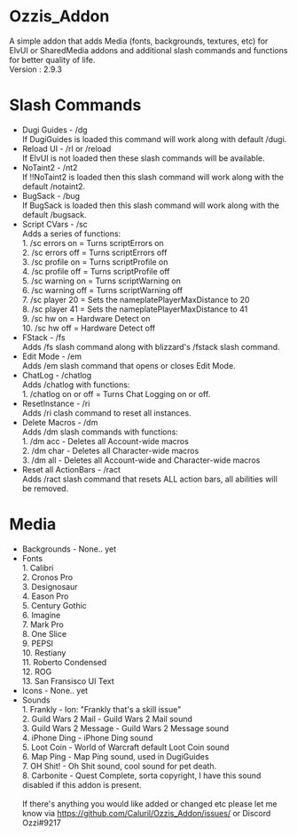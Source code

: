# Ozzis_Addon<br/>
A simple addon that adds Media (fonts, backgrounds, textures, etc) for ElvUI or SharedMedia addons and additional slash commands and functions for better quality of life.<br/>
Version : 2.9.3<br/>
# Slash Commands<br/>
* Dugi Guides - /dg<br/>If DugiGuides is loaded this command will work along with default /dugi.<br/>
* Reload UI - /rl or /reload<br/>If ElvUI is not loaded then these slash commands will be available.<br/>
* NoTaint2 - /nt2<br/>If !!NoTaint2 is loaded then this slash command will work along with the default /notaint2.<br/>
* BugSack - /bug<br/>If BugSack is loaded then this slash command will work along with the default /bugsack.<br/>
* Script CVars - /sc<br/>Adds a series of functions:<br/>
        1. /sc errors on = Turns scriptErrors on<br/>
        2. /sc errors off = Turns scriptErrors off<br/>
        3. /sc profile on = Turns scriptProfile on<br/>
        4. /sc profile off = Turns scriptProfile off<br/>
        5. /sc warning on = Turns scriptWarning on<br/>
        6. /sc warning off = Turns scriptWarning off<br/>
        7. /sc player 20  = Sets the nameplatePlayerMaxDistance to 20<br/>
        8. /sc player 41 = Sets the nameplatePlayerMaxDistance to 41<br/>
        9. /sc hw on = Hardware Detect on<br/>
        10. /sc hw off = Hardware Detect off<br/>
* FStack - /fs<br/>Adds /fs slash command along with blizzard's /fstack slash command.<br/>
* Edit Mode - /em<br/>Adds /em slash command that opens or closes Edit Mode.<br/>
* ChatLog - /chatlog<br/>Adds /chatlog with functions:<br/>
        1. /chatlog on or off = Turns Chat Logging on or off.<br/>
* ResetInstance - /ri<br/>Adds /ri clash command to reset all instances.<br/>
* Delete Macros - /dm<br/>Adds /dm slash commands with functions:<br/>
        1. /dm acc - Deletes all Account-wide macros<br/>
        2. /dm char - Deletes all Character-wide macros<br/>
        3. /dm all - Deletes all Account-wide and Character-wide macros<br/>
* Reset all ActionBars - /ract<br/>Adds /ract slash command that resets ALL action bars, all abilities will be removed.<br/>
# Media<br/>
* Backgrounds - None.. yet<br/>
* Fonts<br/>
        1. Calibri<br/>
        2. Cronos Pro<br/>
        3. Designosaur<br/>
        4. Eason Pro<br/>
        5. Century Gothic<br/>
        6. Imagine<br/>
        7. Mark Pro<br/>
        8. One Slice<br/>
        9. PEPSI<br/>
        10. Restiany<br/>
        11. Roberto Condensed<br/>
        12. ROG<br/>
        13. San Fransisco UI Text<br/>
* Icons - None.. yet<br/>
* Sounds<br/>
        1. Frankly - Ion: "Frankly that's a skill issue"<br/>
        2. Guild Wars 2 Mail - Guild Wars 2 Mail sound<br/>
        3. Guild Wars 2 Message - Guild Wars 2 Message sound<br/>
        4. iPhone Ding - iPhone Ding sound<br/>
        5. Loot Coin - World of Warcraft default Loot Coin sound<br/>
        6. Map Ping - Map Ping sound, used in DugiGuides<br/>
        7. OH Shit! - Oh Shit sound, cool sound for pet death.<br/>
        8. Carbonite - Quest Complete, sorta copyright, I have this sound disabled if this addon is present.<br/>
<br/>If there's anything you would like added or changed etc please let me know via https://github.com/Caluril/Ozzis_Addon/issues/ or Discord Ozzi#9217